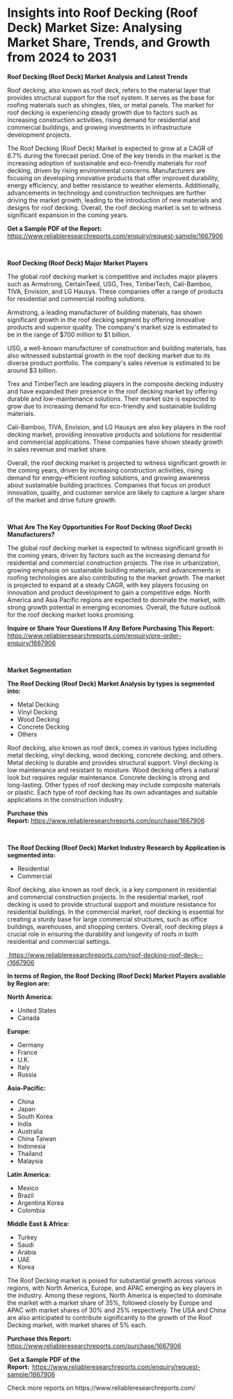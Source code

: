 <p><h1>Insights into Roof Decking (Roof Deck) Market Size: Analysing Market Share, Trends, and Growth from 2024 to 2031</h1></p><p><strong>Roof Decking (Roof Deck) Market Analysis and Latest Trends</strong></p>
<p><p>Roof decking, also known as roof deck, refers to the material layer that provides structural support for the roof system. It serves as the base for roofing materials such as shingles, tiles, or metal panels. The market for roof decking is experiencing steady growth due to factors such as increasing construction activities, rising demand for residential and commercial buildings, and growing investments in infrastructure development projects.</p><p>The Roof Decking (Roof Deck) Market is expected to grow at a CAGR of 6.7% during the forecast period. One of the key trends in the market is the increasing adoption of sustainable and eco-friendly materials for roof decking, driven by rising environmental concerns. Manufacturers are focusing on developing innovative products that offer improved durability, energy efficiency, and better resistance to weather elements. Additionally, advancements in technology and construction techniques are further driving the market growth, leading to the introduction of new materials and designs for roof decking. Overall, the roof decking market is set to witness significant expansion in the coming years.</p></p>
<p><strong>Get a Sample PDF of the Report:&nbsp;</strong> <a href="https://www.reliableresearchreports.com/enquiry/request-sample/1667906">https://www.reliableresearchreports.com/enquiry/request-sample/1667906</a></p>
<p>&nbsp;</p>
<p><strong>Roof Decking (Roof Deck) Major Market Players</strong></p>
<p><p>The global roof decking market is competitive and includes major players such as Armstrong, CertainTeed, USG, Trex, TimberTech, Cali-Bamboo, TIVA, Envision, and LG Hausys. These companies offer a range of products for residential and commercial roofing solutions.</p><p>Armstrong, a leading manufacturer of building materials, has shown significant growth in the roof decking segment by offering innovative products and superior quality. The company's market size is estimated to be in the range of $700 million to $1 billion.</p><p>USG, a well-known manufacturer of construction and building materials, has also witnessed substantial growth in the roof decking market due to its diverse product portfolio. The company's sales revenue is estimated to be around $3 billion.</p><p>Trex and TimberTech are leading players in the composite decking industry and have expanded their presence in the roof decking market by offering durable and low-maintenance solutions. Their market size is expected to grow due to increasing demand for eco-friendly and sustainable building materials.</p><p>Cali-Bamboo, TIVA, Envision, and LG Hausys are also key players in the roof decking market, providing innovative products and solutions for residential and commercial applications. These companies have shown steady growth in sales revenue and market share.</p><p>Overall, the roof decking market is projected to witness significant growth in the coming years, driven by increasing construction activities, rising demand for energy-efficient roofing solutions, and growing awareness about sustainable building practices. Companies that focus on product innovation, quality, and customer service are likely to capture a larger share of the market and drive future growth.</p></p>
<p>&nbsp;</p>
<p><strong>What Are The Key Opportunities For Roof Decking (Roof Deck) Manufacturers?</strong></p>
<p><p>The global roof decking market is expected to witness significant growth in the coming years, driven by factors such as the increasing demand for residential and commercial construction projects. The rise in urbanization, growing emphasis on sustainable building materials, and advancements in roofing technologies are also contributing to the market growth. The market is projected to expand at a steady CAGR, with key players focusing on innovation and product development to gain a competitive edge. North America and Asia Pacific regions are expected to dominate the market, with strong growth potential in emerging economies. Overall, the future outlook for the roof decking market looks promising.</p></p>
<p><strong>Inquire or Share Your Questions If Any Before Purchasing This Report:</strong> <a href="https://www.reliableresearchreports.com/enquiry/pre-order-enquiry/1667906">https://www.reliableresearchreports.com/enquiry/pre-order-enquiry/1667906</a></p>
<p>&nbsp;</p>
<p><strong>Market Segmentation</strong></p>
<p><strong>The Roof Decking (Roof Deck) Market Analysis by types is segmented into:</strong></p>
<p><ul><li>Metal Decking</li><li>Vinyl Decking</li><li>Wood Decking</li><li>Concrete Decking</li><li>Others</li></ul></p>
<p><p>Roof decking, also known as roof deck, comes in various types including metal decking, vinyl decking, wood decking, concrete decking, and others. Metal decking is durable and provides structural support. Vinyl decking is low maintenance and resistant to moisture. Wood decking offers a natural look but requires regular maintenance. Concrete decking is strong and long-lasting. Other types of roof decking may include composite materials or plastic. Each type of roof decking has its own advantages and suitable applications in the construction industry.</p></p>
<p><strong>Purchase this Report:&nbsp;</strong><a href="https://www.reliableresearchreports.com/purchase/1667906">https://www.reliableresearchreports.com/purchase/1667906</a></p>
<p>&nbsp;</p>
<p><strong>The Roof Decking (Roof Deck) Market Industry Research by Application is segmented into:</strong></p>
<p><ul><li>Residential</li><li>Commercial</li></ul></p>
<p><p>Roof decking, also known as roof deck, is a key component in residential and commercial construction projects. In the residential market, roof decking is used to provide structural support and moisture resistance for residential buildings. In the commercial market, roof decking is essential for creating a sturdy base for large commercial structures, such as office buildings, warehouses, and shopping centers. Overall, roof decking plays a crucial role in ensuring the durability and longevity of roofs in both residential and commercial settings.</p></p>
<p><a href="https://www.reliableresearchreports.com/roof-decking-roof-deck--r1667906">&nbsp;https://www.reliableresearchreports.com/roof-decking-roof-deck--r1667906</a></p>
<p><strong>In terms of Region, the Roof Decking (Roof Deck) Market Players available by Region are:</strong></p>
<p>
    <p> <strong> North America: </strong>
        <ul>
            <li>United States</li>
            <li>Canada</li>
        </ul>
        </p> 
    <p> <strong> Europe: </strong>
        <ul>
            <li>Germany</li>
            <li>France</li>
            <li>U.K.</li>
            <li>Italy</li>
            <li>Russia</li>
        </ul>
        </p> 
    <p> <strong> Asia-Pacific: </strong>
        <ul>
            <li>China</li>
            <li>Japan</li>
            <li>South Korea</li>
            <li>India</li>
            <li>Australia</li>
            <li>China Taiwan</li>
            <li>Indonesia</li>
            <li>Thailand</li>
            <li>Malaysia</li>
        </ul>
        </p> 
    <p> <strong> Latin America: </strong>
        <ul>
            <li>Mexico</li>
            <li>Brazil</li>
            <li>Argentina Korea</li>
            <li>Colombia</li>
        </ul>
        </p> 
    <p> <strong> Middle East & Africa: </strong>
        <ul>
            <li>Turkey</li>
            <li>Saudi</li>
            <li>Arabia</li>
            <li>UAE</li>
            <li>Korea</li>
        </ul>
    </p>
    </p>
<p><p>The Roof Decking market is poised for substantial growth across various regions, with North America, Europe, and APAC emerging as key players in the industry. Among these regions, North America is expected to dominate the market with a market share of 35%, followed closely by Europe and APAC with market shares of 30% and 25% respectively. The USA and China are also anticipated to contribute significantly to the growth of the Roof Decking market, with market shares of 5% each.</p></p>
<p><strong>Purchase this Report: </strong><a href="https://www.reliableresearchreports.com/purchase/1667906">https://www.reliableresearchreports.com/purchase/1667906</a></p>
<p>&nbsp;<strong>Get a Sample PDF of the Report:&nbsp;&nbsp;</strong><a href="https://www.reliableresearchreports.com/enquiry/request-sample/1667906">https://www.reliableresearchreports.com/enquiry/request-sample/1667906</a></p>
<p><strong></strong></p>
<p>Check more reports on https://www.reliableresearchreports.com/</p>